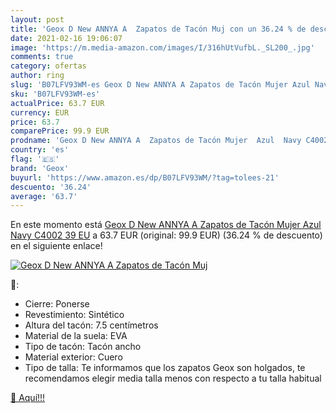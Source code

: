```yaml
---
layout: post
title: 'Geox D New ANNYA A  Zapatos de Tacón Muj con un 36.24 % de descuento'
date: 2021-02-16 19:06:07
image: 'https://m.media-amazon.com/images/I/316hUtVufbL._SL200_.jpg'
comments: true
category: ofertas
author: ring
slug: 'B07LFV93WM-es Geox D New ANNYA A Zapatos de Tacón Mujer Azul Navy C4002...'
sku: 'B07LFV93WM-es'
actualPrice: 63.7 EUR
currency: EUR
price: 63.7
comparePrice: 99.9 EUR
prodname: 'Geox D New ANNYA A  Zapatos de Tacón Mujer  Azul  Navy C4002   39 EU'
country: 'es'
flag: '🇪🇸'
brand: 'Geox'
buyurl: 'https://www.amazon.es/dp/B07LFV93WM/?tag=tolees-21'
descuento: '36.24'
average: '63.7'
---
```


En este momento está [Geox D New ANNYA A  Zapatos de Tacón Mujer  Azul  Navy C4002   39 EU](https://www.amazon.es/dp/B07LFV93WM/?tag=tolees-21) a 63.7 EUR (original: 99.9 EUR) (36.24 %  de descuento) en el siguiente enlace!

[![Geox D New ANNYA A  Zapatos de Tacón Muj](https://m.media-amazon.com/images/I/316hUtVufbL._SL200_.jpg)](https://www.amazon.es/dp/B07LFV93WM/?tag=tolees-21)

🔎:

- Cierre: Ponerse
- Revestimiento: Sintético
- Altura del tacón: 7.5 centímetros
- Material de la suela: EVA
- Tipo de tacón: Tacón ancho
- Material exterior: Cuero
- Tipo de talla: Te informamos que los zapatos Geox son holgados, te recomendamos elegir media talla menos con respecto a tu talla habitual

[🛒 Aquí!!!](https://www.amazon.es/dp/B07LFV93WM/?tag=tolees-21)
